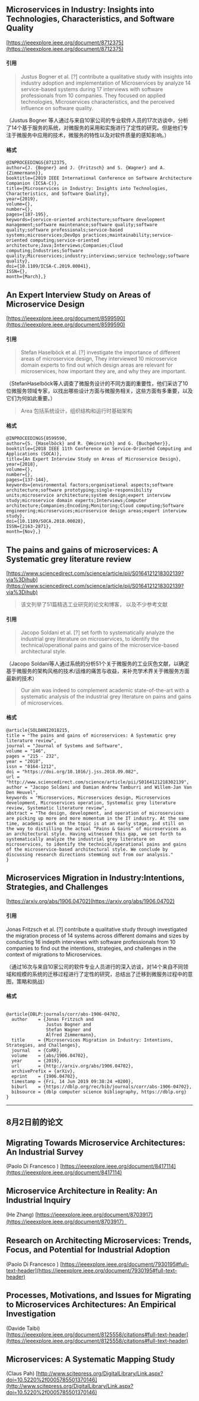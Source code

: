 

## Microservices in Industry: Insights into Technologies, Characteristics, and Software Quality
   [https://ieeexplore.ieee.org/document/8712375](https://ieeexplore.ieee.org/document/8712375)

#### 引用 

> Justus Bogner et al. [?] contribute a qualitative study with insights into industry adoption and implementation of Microservices by analyze 14 service-based systems during 17 interviews with software professionals from 10 companies. They focused on applied technologies, Microservices characteristics, and the perceived influence on software quality.

（Justus Bogner 等人通过与来自10家公司的专业软件人员的17次访谈中，分析了14个基于服务的系统，对微服务的采用和实施进行了定性的研究。但是他们专注于微服务中应用的技术，微服务的特性以及对软件质量的感知影响。）


#### 格式
```
@INPROCEEDINGS{8712375, 
author={J. {Bogner} and J. {Fritzsch} and S. {Wagner} and A. {Zimmermann}}, 
booktitle={2019 IEEE International Conference on Software Architecture Companion (ICSA-C)}, 
title={Microservices in Industry: Insights into Technologies, Characteristics, and Software Quality}, 
year={2019}, 
volume={}, 
number={}, 
pages={187-195}, 
keywords={service-oriented architecture;software development management;software maintenance;software quality;software quality;software professionals;service-based systems;microservices;DevOps practices;maintainability;service-oriented computing;service-oriented architecture;Java;Interviews;Companies;Cloud computing;Industries;Software quality;Microservices;industry;interviews;service technology;software quality}, 
doi={10.1109/ICSA-C.2019.00041}, 
ISSN={}, 
month={March},}

```


## An Expert Interview Study on Areas of Microservice Design

[https://ieeexplore.ieee.org/document/8599590](https://ieeexplore.ieee.org/document/8599590)

#### 引用 

> Stefan Haselböck et al. [?] investigate the importance of different areas of microservice design, They interviewed 10 microservice domain experts to find out which design areas are relevant for microservices, how important they are, and why they are important.

（StefanHaselböck等人调查了微服务设计的不同方面的重要性，他们采访了10位微服务领域专家，以找出哪些设计方面与微服务相关，这些方面有多重要，以及它们为何如此重要。）

> Area 包括系统设计，组织结构和运行时基础架构

#### 格式

```
@INPROCEEDINGS{8599590, 
author={S. {Haselböck} and R. {Weinreich} and G. {Buchgeher}}, 
booktitle={2018 IEEE 11th Conference on Service-Oriented Computing and Applications (SOCA)}, 
title={An Expert Interview Study on Areas of Microservice Design}, 
year={2018}, 
volume={}, 
number={}, 
pages={137-144}, 
keywords={environmental factors;organisational aspects;software architecture;software prototyping;single-responsibility units;microservice architecture;system design;expert interview study;microservice domain experts;Interviews;Computer architecture;Companies;Encoding;Monitoring;Cloud computing;Software engineering;microservices;microservice design areas;expert interview study}, 
doi={10.1109/SOCA.2018.00028}, 
ISSN={2163-2871}, 
month={Nov},}

```


## The pains and gains of microservices: A Systematic grey literature review

[https://www.sciencedirect.com/science/article/pii/S0164121218302139?via%3Dihub](https://www.sciencedirect.com/science/article/pii/S0164121218302139?via%3Dihub)

> 该文列举了51篇精选工业研究的论文和博客， 以及不少参考文献

#### 引用 
> Jacopo Soldani et al. [?] set forth to systematically analyze the industrial grey literature on microservices, to identify the technical/operational pains and gains of the microservice-based architectural style.

（Jacopo Soldani等人通过系统的分析51个关于微服务的工业灰色文献，以确定基于微服务的架构风格的技术/运维的痛苦与收益，来补充学术界关于微服务方面最新的技术）

> Our aim was indeed to complement academic state-of-the-art with a systematic analysis of the industrial grey literature on pains and gains of microservices. 

#### 格式

```
@article{SOLDANI2018215,
title = "The pains and gains of microservices: A Systematic grey literature review",
journal = "Journal of Systems and Software",
volume = "146",
pages = "215 - 232",
year = "2018",
issn = "0164-1212",
doi = "https://doi.org/10.1016/j.jss.2018.09.082",
url = "http://www.sciencedirect.com/science/article/pii/S0164121218302139",
author = "Jacopo Soldani and Damian Andrew Tamburri and Willem-Jan Van Den Heuvel",
keywords = "Microservices, Microservices design, Microservices development, Microservices operation, Systematic grey literature review, Systematic literature review",
abstract = "The design, development, and operation of microservices are picking up more and more momentum in the IT industry. At the same time, academic work on the topic is at an early stage, and still on the way to distilling the actual “Pains & Gains” of microservices as an architectural style. Having witnessed this gap, we set forth to systematically analyze the industrial grey literature on microservices, to identify the technical/operational pains and gains of the microservice-based architectural style. We conclude by discussing research directions stemming out from our analysis."
}
```




## Microservices Migration in Industry:Intentions, Strategies, and Challenges
[https://arxiv.org/abs/1906.04702](https://arxiv.org/abs/1906.04702)

#### 引用 


Jonas Fritzsch et al. [?] contribute a qualitative study through investigated the migration process of 14 systems across different domains and sizes by conducting 16 indepth interviews with software professionals from 10 companies to find out the intentions, strategies, and challenges in the context of migrations to Microservices.

（通过16次与来自10家公司的软件专业人员进行的深入访谈，对14个来自不同领域和规模的系统的迁移过程进行了定性的研究，总结出了迁移到微服务过程中的意图，策略和挑战）
#### 格式

```

@article{DBLP:journals/corr/abs-1906-04702,
  author    = {Jonas Fritzsch and
               Justus Bogner and
               Stefan Wagner and
               Alfred Zimmermann},
  title     = {Microservices Migration in Industry: Intentions, Strategies, and Challenges},
  journal   = {CoRR},
  volume    = {abs/1906.04702},
  year      = {2019},
  url       = {http://arxiv.org/abs/1906.04702},
  archivePrefix = {arXiv},
  eprint    = {1906.04702},
  timestamp = {Fri, 14 Jun 2019 09:38:24 +0200},
  biburl    = {https://dblp.org/rec/bib/journals/corr/abs-1906-04702},
  bibsource = {dblp computer science bibliography, https://dblp.org}
}

```

---

## 8月2日前的论文


## Migrating Towards Microservice Architectures: An Industrial Survey
  
  (Paolo Di Francesco )
  [https://ieeexplore.ieee.org/document/8417114](https://ieeexplore.ieee.org/document/8417114)
  

## Microservice Architecture in Reality: An Industrial Inquiry
 
 (He Zhang)
[https://ieeexplore.ieee.org/document/8703917](https://ieeexplore.ieee.org/document/8703917）


## Research on Architecting Microservices: Trends, Focus, and Potential for Industrial Adoption


(Paolo Di Francesco )
[https://ieeexplore.ieee.org/document/7930195#full-text-header](https://ieeexplore.ieee.org/document/7930195#full-text-header)


## Processes, Motivations, and Issues for Migrating to Microservices Architectures: An Empirical Investigation

 (Davide Taibi)
[https://ieeexplore.ieee.org/document/8125558/citations#full-text-header](https://ieeexplore.ieee.org/document/8125558/citations#full-text-header)


## Microservices: A Systematic Mapping Study

(Claus Pah)
[http://www.scitepress.org/DigitalLibrary/Link.aspx?doi=10.5220%2f0005785501370146](http://www.scitepress.org/DigitalLibrary/Link.aspx?doi=10.5220%2f0005785501370146) 
